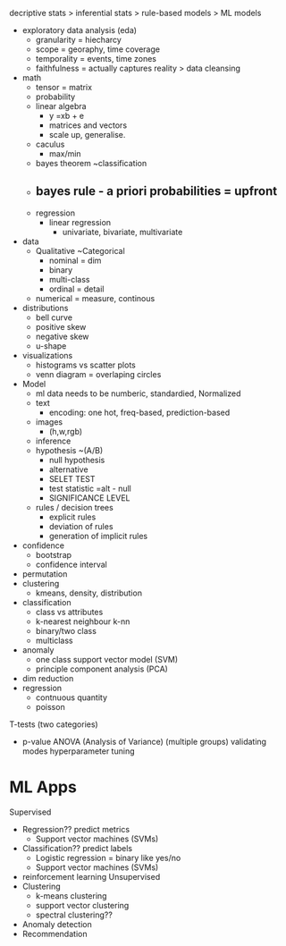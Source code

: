 decriptive stats > inferential stats > rule-based models > ML models

- exploratory data analysis (eda)
  - granularity = hiecharcy
  - scope = georaphy, time coverage
  - temporality = events, time zones
  - faithfulness = actually captures reality > data cleansing
- math
  - tensor = matrix
  - probability
  - linear algebra
    - y =xb + e
    - matrices and vectors
    - scale up, generalise.
  - caculus
    - max/min
  - bayes theorem ~classification
  - bayes rule - a priori probabilities = upfront
    - 
  - regression
    - linear regression
      - univariate, bivariate, multivariate
- data
  - Qualitative ~Categorical
    - nominal = dim
    - binary
    - multi-class
    - ordinal = detail
  - numerical = measure, continous 
- distributions
  - bell curve
  - positive skew
  - negative skew
  - u-shape
- visualizations
  - histograms vs scatter plots
  - venn diagram = overlaping circles
- Model
  - ml data needs to be numberic, standardied, Normalized
  - text
    - encoding: one hot, freq-based, prediction-based
  - images
    - (h,w,rgb)
  - inference
  - hypothesis ~(A/B)
    - null hypothesis 
    - alternative 
    - SELET TEST
    - test statistic =alt - null
    - SIGNIFICANCE LEVEL
  - rules / decision trees
    - explicit rules
    - deviation of rules
    - generation of implicit rules
- confidence
  - bootstrap
  - confidence interval
- permutation
- clustering  
  - kmeans, density, distribution
- classification
  - class vs attributes
  - k-nearest neighbour k-nn
  - binary/two class
  - multiclass
- anomaly
  - one class support vector model (SVM)
  - principle component analysis (PCA)
- dim reduction
- regression
  - contnuous quantity
  - poisson


T-tests (two categories)
- p-value
ANOVA (Analysis of Variance) (multiple groups)
validating modes
hyperparameter tuning

# ML Apps
Supervised 
- Regression?? predict metrics
  - Support vector machines (SVMs) 
- Classification?? predict labels
  - Logistic regression = binary like yes/no
  - Support vector machines (SVMs) 
- reinforcement learning
Unsupervised
- Clustering
  - k-means clustering
  - support vector clustering
  - spectral clustering??
- Anomaly detection
- Recommendation

